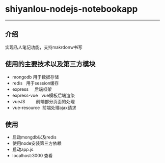 # shiyanlou-nodejs-notebookapp
---
## 介绍
实现私人笔记功能，支持makrdonw书写

## 使用的主要技术以及第三方模块
- mongodb       用于数据存储
- redis         用于session缓存
- express       后端框架
- express-vue   vue模板后端渲染
- vueJS         前端部分页面的处理
- vue-resource  前端处理ajax请求

## 使用
- 启动mongdb以及redis
- 使用node安装第三方依赖
- 启动app.js
- localhost:3000 查看
